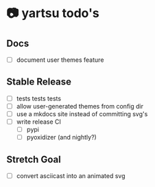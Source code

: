 # 📷 yartsu todo's

## Docs

- [ ] document user themes feature

## Stable Release

- [ ] tests tests tests
- [ ] allow user-generated themes from config dir
- [ ] use a mkdocs site instead of committing svg's
- [ ] write release CI
  - [ ] pypi
  - [ ] pyoxidizer (and nightly?)

## Stretch Goal

- [ ] convert asciicast into an animated svg

<!-- generated with <3 by daylinmorgan/todo -->
